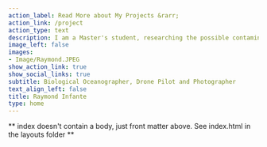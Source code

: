 ```yaml
---
action_label: Read More about My Projects &rarr;
action_link: /project
action_type: text
description: I am a Master's student, researching the possible contamination of microplastics regarding the Pelagic Sargassum (*Natans* and *Fluitans*) in the [Bio-Optical Oceanography Lab](http://bio-optics.uprm.edu/) in the [Department of Marine Sciences at the University of Puerto Rico, Mayaguez campus](https://www.uprm.edu/cima/). I'm also an enthusiast of aviation, certified as a UAV pilot. My research interest are in Remote Sensing of Ocean Color/processes using satellites and UAV, and using open source coding to answer questions of ocean contamination and movement. 
image_left: false
images:
- Image/Raymond.JPEG
show_action_link: true
show_social_links: true
subtitle: Biological Oceanographer, Drone Pilot and Photographer 
text_align_left: false
title: Raymond Infante
type: home
---
```


** index doesn't contain a body, just front matter above.
See index.html in the layouts folder **
